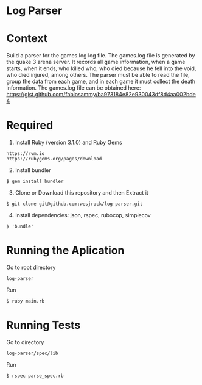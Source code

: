 # Log Parser

# Context
Build a parser for the games.log log file.
The games.log file is generated by the quake 3 arena server. It records all game information, when a game starts, when it ends, who killed who, who died because he fell into the void, who died injured, among others.
The parser must be able to read the file, group the data from each game, and in each game it must collect the death information.
The games.log file can be obtained here: https://gist.github.com/fabiosammy/ba973184e82e930043df8d4aa002bde4

# Required
1. Install Ruby (version 3.1.0) and Ruby Gems
```
https://rvm.io
https://rubygems.org/pages/download
```
2. Install bundler
```
$ gem install bundler
```
3. Clone or Download this repository and then Extract it
```
$ git clone git@github.com:wesjrock/log-parser.git
```
4. Install dependencies: json, rspec, rubocop, simplecov
```
$ 'bundle'
```

# Running the Aplication
Go to root directory
```
log-parser
```
Run
```
$ ruby main.rb
```

# Running Tests
Go to directory
```
log-parser/spec/lib
```
Run
```
$ rspec parse_spec.rb
```
